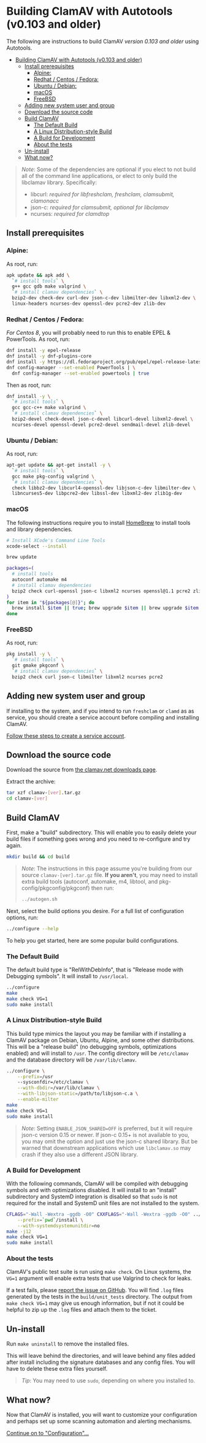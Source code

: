 # Building ClamAV with Autotools (v0.103 and older)

The following are instructions to build ClamAV *version 0.103 and older* using Autotools.

- [Building ClamAV with Autotools (v0.103 and older)](#building-clamav-with-autotools-v0103-and-older)
  - [Install prerequisites](#install-prerequisites)
    - [Alpine:](#alpine)
    - [Redhat / Centos / Fedora:](#redhat--centos--fedora)
    - [Ubuntu / Debian:](#ubuntu--debian)
    - [macOS](#macos)
    - [FreeBSD](#freebsd)
  - [Adding new system user and group](#adding-new-system-user-and-group)
  - [Download the source code](#download-the-source-code)
  - [Build ClamAV](#build-clamav)
    - [The Default Build](#the-default-build)
    - [A Linux Distribution-style Build](#a-linux-distribution-style-build)
    - [A Build for Development](#a-build-for-development)
    - [About the tests](#about-the-tests)
  - [Un-install](#un-install)
  - [What now?](#what-now)

> _Note_: Some of the dependencies are optional if you elect to not build all of the command line applications, or elect to only build the libclamav library. Specifically:
>
> - libcurl:  _required for libfreshclam, freshclam, clamsubmit, clamonacc_
> - json-c: _required for clamsubmit, optional for libclamav_
> - ncurses:  _required for clamdtop_

## Install prerequisites

### Alpine:

As root, run:
```sh
apk update && apk add \
  `# install tools` \
  g++ gcc gdb make valgrind \
  `# install clamav dependencies` \
  bzip2-dev check-dev curl-dev json-c-dev libmilter-dev libxml2-dev \
  linux-headers ncurses-dev openssl-dev pcre2-dev zlib-dev
```

### Redhat / Centos / Fedora:

*For Centos 8*, you will probably need to run this to enable EPEL & PowerTools.
As root, run:
```sh
dnf install -y epel-release
dnf install -y dnf-plugins-core
dnf install -y https://dl.fedoraproject.org/pub/epel/epel-release-latest-8.noarch.rpm
dnf config-manager --set-enabled PowerTools | \
  dnf config-manager --set-enabled powertools | true
```

Then as root, run:
```sh
dnf install -y \
  `# install tools` \
  gcc gcc-c++ make valgrind \
  `# install clamav dependencies` \
  bzip2-devel check-devel json-c-devel libcurl-devel libxml2-devel \
  ncurses-devel openssl-devel pcre2-devel sendmail-devel zlib-devel
```

### Ubuntu / Debian:

As root, run:
```sh
apt-get update && apt-get install -y \
  `# install tools` \
  gcc make pkg-config valgrind \
  `# install clamav dependencies` \
  check libbz2-dev libcurl4-openssl-dev libjson-c-dev libmilter-dev \
  libncurses5-dev libpcre2-dev libssl-dev libxml2-dev zlib1g-dev
```

### macOS

The following instructions require you to install [HomeBrew](https://brew.sh/) to install tools and library dependencies.

```sh
# Install XCode's Command Line Tools
xcode-select --install

brew update

packages=(
  # install tools
  autoconf automake m4
  # install clamav dependencies
  bzip2 check curl-openssl json-c libxml2 ncurses openssl@1.1 pcre2 zlib
)
for item in "${packages[@]}"; do
  brew install $item || true; brew upgrade $item || brew upgrade $item
done
```

### FreeBSD

As root, run:
```sh
pkg install -y \
  `# install tools` \
  git gmake pkgconf \
  `# install clamav dependencies` \
  bzip2 check curl json-c libmilter libxml2 ncurses pcre2
```

## Adding new system user and group

If installing to the system, and if you intend to run `freshclam` or `clamd` as as service, you should create a service account before compiling and installing ClamAV.

[Follow these steps to create a service account](Add-clamav-user.md).

## Download the source code

Download the source from [the clamav.net downloads page](https://www.clamav.net/downloads).

Extract the archive:
```bash
tar xzf clamav-[ver].tar.gz
cd clamav-[ver]
```

## Build ClamAV

First, make a "build" subdirectory. This will enable you to easily delete your build files if something goes wrong and you need to re-configure and try again.

```bash
mkdir build && cd build
```

> _Note_: The instructions in this page assume you're building from our source `clamav-[ver].tar.gz` file. **If you aren't**, you may need to install extra build tools (autoconf, automake, m4, libtool, and pkg-config/pkgconfig/pkgconf) then run:
> ```bash
> ../autogen.sh
> ```

Next, select the build options you desire. For a full list of configuration options, run:
```bash
../configure --help
```

To help you get started, here are some popular build configurations.

### The Default Build

The default build type is "RelWithDebInfo", that is "Release mode with Debugging symbols". It will install to `/usr/local`.

```bash
../configure
make
make check VG=1
sudo make install
```

### A Linux Distribution-style Build

This build type mimics the layout you may be familiar with if installing a ClamAV package on Debian, Ubuntu, Alpine, and some other distributions. This will be a "release build" (no debugging symbols, optimizations enabled) and will install to `/usr`. The config directory will be `/etc/clamav` and the database directory will be `/var/lib/clamav`.

```bash
../configure \
    --prefix=/usr
    --sysconfdir=/etc/clamav \
    --with-dbdir=/var/lib/clamav \
    --with-libjson-static=/path/to/libjson-c.a \
    --enable-milter
make
make check VG=1
sudo make install
```

> _Note_: Setting `ENABLE_JSON_SHARED=OFF` is preferred, but it will require json-c version 0.15 or newer. If json-c 0.15+ is not available to you, you may omit the option and just use the json-c shared library. But be warned that downstream applications which use `libclamav.so` may crash if they also use a different JSON library.

### A Build for Development

With the following commands, ClamAV will be compiled with debugging symbols and with optimizations disabled. It will install to an "install" subdirectory and SystemD integration is disabled so that `sudo` is not required for the install and SystemD unit files are not installed to the system.

```bash
CFLAGS="-Wall -Wextra -ggdb -O0" CXXFLAGS="-Wall -Wextra -ggdb -O0" ../configure \
    --prefix=`pwd`/install \
    --with-systemdsystemunitdir=no
make -j12
make check VG=1
sudo make install
```

### About the tests

ClamAV's public test suite is run using `make check`. On Linux systems, the `VG=1` argument will enable extra tests that use Valgrind to check for leaks.

If a test fails, please [report the issue on GitHub](https://github.com/Cisco-Talos/clamav/issues). You will find `.log` files generated by the tests in the `build/unit_tests` directory. The output from `make check VG=1` may give us enough information, but if not it could be helpful to zip up the `.log` files and attach them to the ticket.

## Un-install

Run `make uninstall` to remove the installed files.

This will leave behind the directories, and will leave behind any files added after install including the signature databases and any config files. You will have to delete these extra files yourself.

> _Tip_: You may need to use `sudo`, depending on where you installed to.

## What now?

Now that ClamAV is installed, you will want to customize your configuration and perhaps set up some scanning automation and alerting mechanisms.

[Continue on to "Configuration"...](../Usage/Configuration.md)
